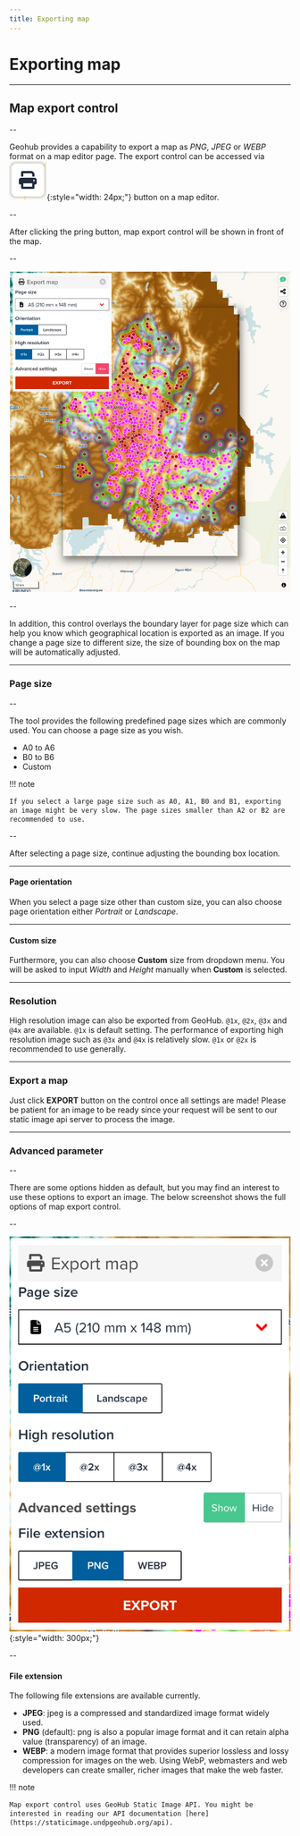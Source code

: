 ```yaml
---
title: Exporting map
---
```


# Exporting map

---

## Map export control

--

Geohub provides a capability to export a map as _PNG_, _JPEG_ or _WEBP_ format on a map editor page. The export control can be accessed via ![export_map_1.png](../assets/sharing/export_map_1.png){:style="width: 24px;"} button on a map editor.

--

After clicking the pring button, map export control will be shown in front of the map.

--

![Map export control in GeoHub](../assets/sharing/export_map_2.png)

--

In addition, this control overlays the boundary layer for page size which can help you know which geographical location is exported as an image. If you change a page size to different size, the size of bounding box on the map will be automatically adjusted.

---

### Page size

--

The tool provides the following predefined page sizes which are commonly used. You can choose a page size as you wish.

- A0 to A6
- B0 to B6
- Custom

<hidden>

!!! note

    If you select a large page size such as A0, A1, B0 and B1, exporting an image might be very slow. The page sizes smaller than A2 or B2 are recommended to use.

</hidden>

--

After selecting a page size, continue adjusting the bounding box location.

---

#### Page orientation

When you select a page size other than custom size, you can also choose page orientation either _Portrait_ or _Landscape_.

---

#### Custom size

Furthermore, you can also choose **Custom** size from dropdown menu. You will be asked to input _Width_ and _Height_ manually when **Custom** is selected.

---

### Resolution

High resolution image can also be exported from GeoHub. `@1x`, `@2x`, `@3x` and `@4x` are available. <hidden>`@1x` is default setting. The performance of exporting high resolution image such as `@3x` and `@4x` is relatively slow. `@1x` or `@2x` is recommended to use generally.</hidden>

---

### Export a map

Just click **EXPORT** button on the control once all settings are made! Please be patient for an image to be ready since your request will be sent to our static image api server to process the image.

---

### Advanced parameter

--

There are some options hidden as default, but you may find an interest to use these options to export an image. The below screenshot shows the full options of map export control.

--

![All options of map export control](../assets/sharing/export_map_3.png){:style="width: 300px;"}

--

#### File extension

The following file extensions are available currently.

- **JPEG**: jpeg is a compressed and standardized image format widely used.
- **PNG** (default): png is also a popular image format and it can retain alpha value (transparency) of an image.
- **WEBP**: a modern image format that provides superior lossless and lossy compression for images on the web. <hidden>Using WebP, webmasters and web developers can create smaller, richer images that make the web faster.</hidden>

<hidden>

!!! note

    Map export control uses GeoHub Static Image API. You might be interested in reading our API documentation [here](https://staticimage.undpgeohub.org/api).

</hidden>